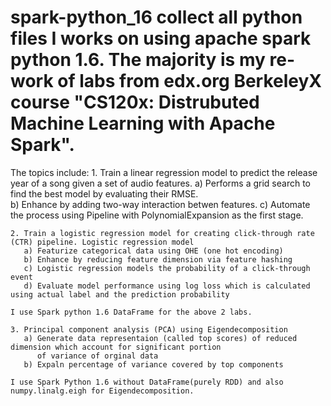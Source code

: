 # spark-python_16 collect all python files I works on using apache spark python 1.6.  The majority is my re-work of labs from edx.org BerkeleyX course "CS120x: Distrubuted Machine Learning with Apache Spark".
The topics include:
    1. Train a linear regression model to predict the release year of a song given a set of audio features.
       a) Performs a grid search to find the best model by evaluating their RMSE.  
       b) Enhance by adding two-way interaction betwen features. 
       c) Automate the process using Pipeline with PolynomialExpansion as the first stage. 
 
    2. Train a logistic regression model for creating click-through rate (CTR) pipeline. Logistic regression model
       a) Featurize categorical data using OHE (one hot encoding)
       b) Enhance by reducing feature dimension via feature hashing
       c) Logistic regression models the probability of a click-through event
       d) Evaluate model performance using log loss which is calculated using actual label and the prediction probability 
    
    I use Spark python 1.6 DataFrame for the above 2 labs.

    3. Principal component analysis (PCA) using Eigendecomposition
       a) Generate data representaion (called top scores) of reduced dimension which account for significant portion 
          of variance of orginal data
       b) Expaln percentage of variance covered by top components 

    I use Spark Python 1.6 without DataFrame(purely RDD) and also numpy.linalg.eigh for Eigendecomposition.    

      
